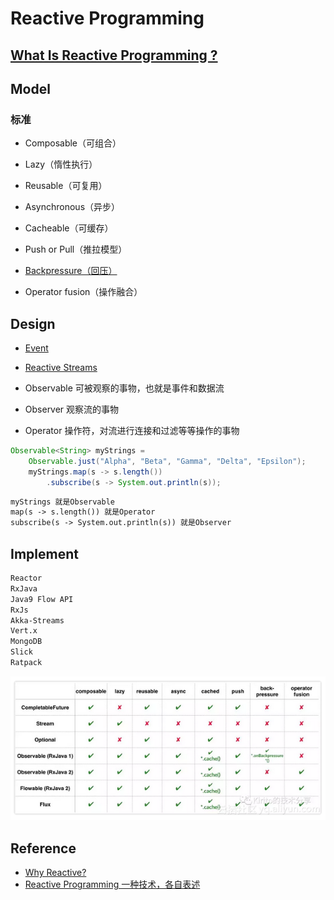 # Reactive Programming

## [What Is Reactive Programming ?](WhatIs.md)

## Model
### 标准
* Composable（可组合）
* Lazy（惰性执行）
* Reusable（可复用）
* Asynchronous（异步）
* Cacheable（可缓存）
* Push or Pull（推拉模型）

* [Backpressure（回压）](BackPressure.md)

* Operator fusion（操作融合）

## Design
* [Event](Event.md)
* [Reactive Streams](Reactive-Streams.md)

* Observable 可被观察的事物，也就是事件和数据流
* Observer 观察流的事物
* Operator 操作符，对流进行连接和过滤等等操作的事物
```java
Observable<String> myStrings =
	Observable.just("Alpha", "Beta", "Gamma", "Delta", "Epsilon");
    myStrings.map(s -> s.length())
        .subscribe(s -> System.out.println(s));
```
```md
myStrings 就是Observable
map(s -> s.length()) 就是Operator
subscribe(s -> System.out.println(s)) 就是Observer
```

## Implement
```md
Reactor
RxJava
Java9 Flow API
RxJs
Akka-Streams
Vert.x
MongoDB
Slick
Ratpack
```
![](_pic/ractive-compare.png)


## Reference
* [Why Reactive?](https://github.com/SunnnyChan/sc.ebooks)
* [Reactive Programming 一种技术，各自表述](https://yq.aliyun.com/articles/617466)
